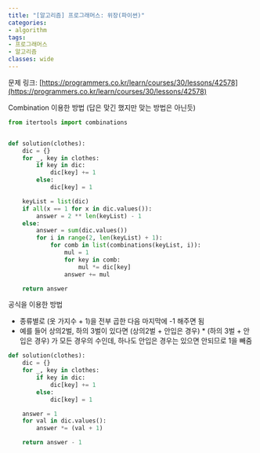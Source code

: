 ```yaml
---
title: "[알고리즘] 프로그래머스: 위장(파이썬)"
categories:
- algorithm
tags:
- 프로그래머스
- 알고리즘
classes: wide
---
```


문제 링크: [https://programmers.co.kr/learn/courses/30/lessons/42578](https://programmers.co.kr/learn/courses/30/lessons/42578)


Combination 이용한 방법 (답은 맞긴 했지만 맞는 방법은 아닌듯)

```python
from itertools import combinations


def solution(clothes):
    dic = {}
    for _, key in clothes:
        if key in dic:
            dic[key] += 1
        else:
            dic[key] = 1

    keyList = list(dic)
    if all(x == 1 for x in dic.values()):
        answer = 2 ** len(keyList) - 1
    else:
        answer = sum(dic.values())
        for i in range(2, len(keyList) + 1):
            for comb in list(combinations(keyList, i)):
                mul = 1
                for key in comb:
                    mul *= dic[key]
                answer += mul

    return answer
```

공식을 이용한 방법
- 종류별로 (옷 가지수 + 1)을 전부 곱한 다음 마지막에 -1 해주면 됨
- 예를 들어 상의2벌, 하의 3벌이 있다면 (상의2벌 + 안입은 경우) * (하의 3벌 + 안입은 경우) 가 모든 경우의 수인데, 하나도 안입은 경우는 있으면 안되므로 1을 빼줌

```python
def solution(clothes):
    dic = {}
    for _, key in clothes:
        if key in dic:
            dic[key] += 1
        else:
            dic[key] = 1

    answer = 1
    for val in dic.values():
        answer *= (val + 1)

    return answer - 1
```